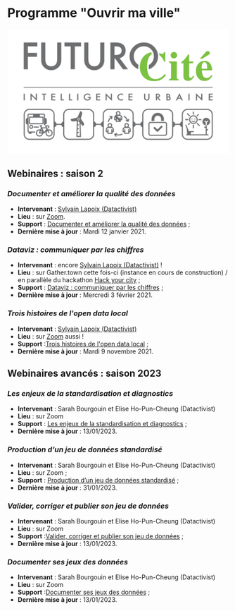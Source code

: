 # Programme "Ouvrir ma ville"

![](./img/futurocite_logo_small.jpg)

## Webinaires : saison 2

### *Documenter et améliorer la qualité des données*<br>
* **Intervenant** : [Sylvain Lapoix (Datactivist)](http://twitter.com/sylvainlapoix)
* **Lieu** : sur [Zoom](https://zoom.us/j/99688455700).
* **Support** : [Documenter et améliorer la qualité des données](https://datactivist.coop/futurocite_ouvrir-ma-ville/qualite_donnees) ;
* **Dernière mise à jour** : Mardi 12 janvier 2021.

### *Dataviz : communiquer par les chiffres*<br>
* **Intervenant** : encore [Sylvain Lapoix (Datactivist)](http://twitter.com/sylvainlapoix) !
* **Lieu** : sur Gather.town cette fois-ci (instance en cours de construction) / en parallèle du hackathon [Hack your city](http://www.futurocite.be/hack-your-city/) ;
* **Support** : [Dataviz : communiquer par les chiffres](https://datactivist.coop/futurocite_ouvrir-ma-ville/dataviz) ;
* **Dernière mise à jour** : Mercredi 3 février 2021.

### *Trois histoires de l'open data local*<br>
* **Intervenant** : [Sylvain Lapoix (Datactivist)](http://twitter.com/sylvainlapoix)
* **Lieu** : sur [Zoom](https://zoom.us/j/98930345295) aussi !
* **Support** :[Trois histoires de l'open data local](https://datactivist.coop/futurocite_ouvrir-ma-ville/trois_histoires_opendatalocal) ;
* **Dernière mise à jour** : Mardi 9 novembre 2021.

## Webinaires avancés : saison 2023

### *Les enjeux de la standardisation et diagnostics*<br>
* **Intervenant** : Sarah Bourgouin et Elise Ho-Pun-Cheung (Datactivist)
* **Lieu** : sur Zoom
* **Support** : [Les enjeux de la standardisation et diagnostics](https://datactivist.coop/futurocite_ouvrir-ma-ville/2023/enjeux-standardisation) ;
* **Dernière mise à jour** : 13/01/2023.

### *Production d’un jeu de données standardisé*<br>
* **Intervenant** : Sarah Bourgouin et Elise Ho-Pun-Cheung (Datactivist)
* **Lieu** : sur Zoom ;
* **Support** : [Production d’un jeu de données standardisé](https://datactivist.coop/futurocite_ouvrir-ma-ville/2023/Production-jeu-donnees-standardise/#1) ;
* **Dernière mise à jour** : 31/01/2023.

### *Valider, corriger et publier son jeu de données*<br>
* **Intervenant** : Sarah Bourgouin et Elise Ho-Pun-Cheung (Datactivist)
* **Lieu** : sur Zoom
* **Support** :[Valider, corriger et publier son jeu de données](tdb) ;
* **Dernière mise à jour** : 13/01/2023.

### *Documenter ses jeux des données*<br>
* **Intervenant** : Sarah Bourgouin et Elise Ho-Pun-Cheung (Datactivist)
* **Lieu** : sur Zoom
* **Support** :[Documenter ses jeux des données](tdb) ;
* **Dernière mise à jour** : 13/01/2023.
